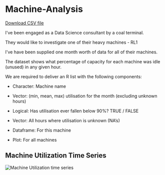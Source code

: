 # Machine-Analysis

[Download CSV file](https://github.com/Tobenna-codes/Machine-Analysis/blob/main/P3-Machine-Utilization.csv)

I've been engaged as a Data Science consultant by a coal terminal. 

They would like to investigate one of their heavy machines - RL1

I've have been supplied one month worth of data for all of their machines. 

The dataset shows what percentage of capacity for each machine was idle (unused) in any 
given hour. 

We are required to deliver an R list with the following components:

- Character: Machine name

- Vector: (min, mean, max) utilisation for the month (excluding unknown hours)

- Logical: Has utilisation ever fallen below 90%? TRUE / FALSE

- Vector: All hours where utilisation is unknown (NA’s)

- Dataframe: For this machine

- Plot: For all machines

## Machine Utilization Time Series
![Machine Utilization time series](https://github.com/Tobenna-codes/Machine-Analysis/assets/135149511/8056efb9-a754-469a-8479-6e26f350630b)

